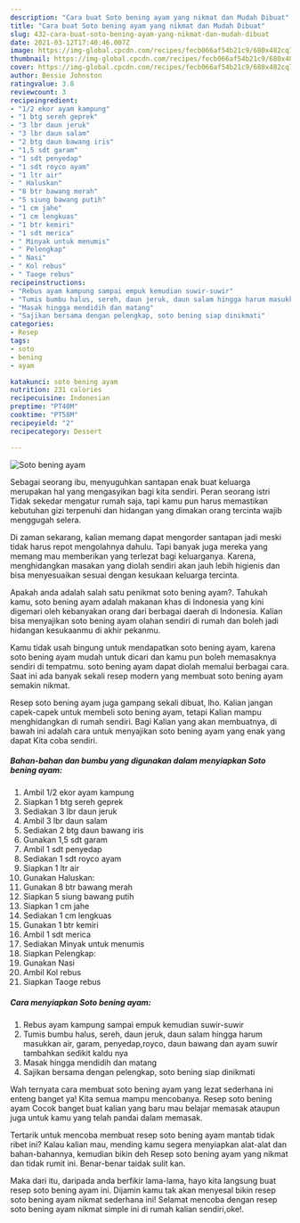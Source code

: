 ```yaml
---
description: "Cara buat Soto bening ayam yang nikmat dan Mudah Dibuat"
title: "Cara buat Soto bening ayam yang nikmat dan Mudah Dibuat"
slug: 432-cara-buat-soto-bening-ayam-yang-nikmat-dan-mudah-dibuat
date: 2021-03-12T17:40:46.007Z
image: https://img-global.cpcdn.com/recipes/fecb066af54b21c9/680x482cq70/soto-bening-ayam-foto-resep-utama.jpg
thumbnail: https://img-global.cpcdn.com/recipes/fecb066af54b21c9/680x482cq70/soto-bening-ayam-foto-resep-utama.jpg
cover: https://img-global.cpcdn.com/recipes/fecb066af54b21c9/680x482cq70/soto-bening-ayam-foto-resep-utama.jpg
author: Bessie Johnston
ratingvalue: 3.8
reviewcount: 3
recipeingredient:
- "1/2 ekor ayam kampung"
- "1 btg sereh geprek"
- "3 lbr daun jeruk"
- "3 lbr daun salam"
- "2 btg daun bawang iris"
- "1,5 sdt garam"
- "1 sdt penyedap"
- "1 sdt royco ayam"
- "1 ltr air"
- " Haluskan"
- "8 btr bawang merah"
- "5 siung bawang putih"
- "1 cm jahe"
- "1 cm lengkuas"
- "1 btr kemiri"
- "1 sdt merica"
- " Minyak untuk menumis"
- " Pelengkap"
- " Nasi"
- " Kol rebus"
- " Taoge rebus"
recipeinstructions:
- "Rebus ayam kampung sampai empuk kemudian suwir-suwir"
- "Tumis bumbu halus, sereh, daun jeruk, daun salam hingga harum masukkan air, garam, penyedap,royco, daun bawang dan ayam suwir tambahkan sedikit kaldu nya"
- "Masak hingga mendidih dan matang"
- "Sajikan bersama dengan pelengkap, soto bening siap dinikmati"
categories:
- Resep
tags:
- soto
- bening
- ayam

katakunci: soto bening ayam 
nutrition: 231 calories
recipecuisine: Indonesian
preptime: "PT40M"
cooktime: "PT58M"
recipeyield: "2"
recipecategory: Dessert

---
```



![Soto bening ayam](https://img-global.cpcdn.com/recipes/fecb066af54b21c9/680x482cq70/soto-bening-ayam-foto-resep-utama.jpg)

Sebagai seorang ibu, menyuguhkan santapan enak buat keluarga merupakan hal yang mengasyikan bagi kita sendiri. Peran seorang istri Tidak sekedar mengatur rumah saja, tapi kamu pun harus memastikan kebutuhan gizi terpenuhi dan hidangan yang dimakan orang tercinta wajib menggugah selera.

Di zaman  sekarang, kalian memang dapat mengorder santapan jadi meski tidak harus repot mengolahnya dahulu. Tapi banyak juga mereka yang memang mau memberikan yang terlezat bagi keluarganya. Karena, menghidangkan masakan yang diolah sendiri akan jauh lebih higienis dan bisa menyesuaikan sesuai dengan kesukaan keluarga tercinta. 



Apakah anda adalah salah satu penikmat soto bening ayam?. Tahukah kamu, soto bening ayam adalah makanan khas di Indonesia yang kini digemari oleh kebanyakan orang dari berbagai daerah di Indonesia. Kalian bisa menyajikan soto bening ayam olahan sendiri di rumah dan boleh jadi hidangan kesukaanmu di akhir pekanmu.

Kamu tidak usah bingung untuk mendapatkan soto bening ayam, karena soto bening ayam mudah untuk dicari dan kamu pun boleh memasaknya sendiri di tempatmu. soto bening ayam dapat diolah memalui berbagai cara. Saat ini ada banyak sekali resep modern yang membuat soto bening ayam semakin nikmat.

Resep soto bening ayam juga gampang sekali dibuat, lho. Kalian jangan capek-capek untuk membeli soto bening ayam, tetapi Kalian mampu menghidangkan di rumah sendiri. Bagi Kalian yang akan membuatnya, di bawah ini adalah cara untuk menyajikan soto bening ayam yang enak yang dapat Kita coba sendiri.

<!--inarticleads1-->

##### Bahan-bahan dan bumbu yang digunakan dalam menyiapkan Soto bening ayam:

1. Ambil 1/2 ekor ayam kampung
1. Siapkan 1 btg sereh geprek
1. Sediakan 3 lbr daun jeruk
1. Ambil 3 lbr daun salam
1. Sediakan 2 btg daun bawang iris
1. Gunakan 1,5 sdt garam
1. Ambil 1 sdt penyedap
1. Sediakan 1 sdt royco ayam
1. Siapkan 1 ltr air
1. Gunakan  Haluskan:
1. Gunakan 8 btr bawang merah
1. Siapkan 5 siung bawang putih
1. Siapkan 1 cm jahe
1. Sediakan 1 cm lengkuas
1. Gunakan 1 btr kemiri
1. Ambil 1 sdt merica
1. Sediakan  Minyak untuk menumis
1. Siapkan  Pelengkap:
1. Gunakan  Nasi
1. Ambil  Kol rebus
1. Siapkan  Taoge rebus




<!--inarticleads2-->

##### Cara menyiapkan Soto bening ayam:

1. Rebus ayam kampung sampai empuk kemudian suwir-suwir
1. Tumis bumbu halus, sereh, daun jeruk, daun salam hingga harum masukkan air, garam, penyedap,royco, daun bawang dan ayam suwir tambahkan sedikit kaldu nya
1. Masak hingga mendidih dan matang
1. Sajikan bersama dengan pelengkap, soto bening siap dinikmati




Wah ternyata cara membuat soto bening ayam yang lezat sederhana ini enteng banget ya! Kita semua mampu mencobanya. Resep soto bening ayam Cocok banget buat kalian yang baru mau belajar memasak ataupun juga untuk kamu yang telah pandai dalam memasak.

Tertarik untuk mencoba membuat resep soto bening ayam mantab tidak ribet ini? Kalau kalian mau, mending kamu segera menyiapkan alat-alat dan bahan-bahannya, kemudian bikin deh Resep soto bening ayam yang nikmat dan tidak rumit ini. Benar-benar taidak sulit kan. 

Maka dari itu, daripada anda berfikir lama-lama, hayo kita langsung buat resep soto bening ayam ini. Dijamin kamu tak akan menyesal bikin resep soto bening ayam nikmat sederhana ini! Selamat mencoba dengan resep soto bening ayam nikmat simple ini di rumah kalian sendiri,oke!.

